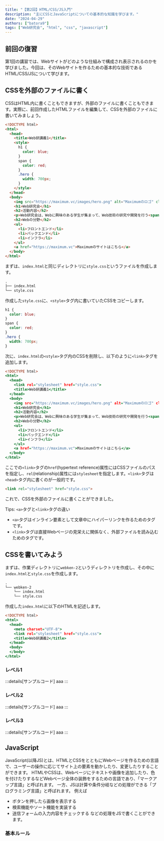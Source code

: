 ```yaml
---
title: "【第2回】HTML/CSS/JS入門"
description: "主にCSSとJavaScriptについての基本的な知識を学びます。"
date: "2024-04-29"
authors: ["batora9"]
tags: ["Web研究会", "html", "css", "javascript"]
---
```


## 前回の復習

第1回の講習では、Webサイトがどのような仕組みで構成され表示されるのかを学びました。今回は、そのWebサイトを作るための基本的な技術であるHTML/CSS/JSについて学びます。

## CSSを外部のファイルに書く

CSSはHTML内に書くこともできますが、外部のファイルに書くこともできます。実際に、前回作成したHTMLファイルを編集して、CSSを外部のファイルに書いてみましょう。

```html
<!DOCTYPE html>
<html>
  <head>
    <title>Web研講義1</title>
    <style>
      h1 { 
        color: blue; 
      }
      span {
        color: red;
      }
      .hero {
        width: 700px;
      }
    </style>
  </head>
  <body>
    <img src="https://maximum.vc/images/hero.png" alt="Maximumのロゴ" class="hero">
    <h1>Web研究会</h1>
    <h2>活動内容</h2>
    <p>Web研究会は、Webに興味のある学生が集まって、Web技術の研究や開発を行う<span>プログラミングサークルMaximumの活動の一環</span>です。</p>
    <h2>Webの分野</h2>
    <ul>
      <li>フロントエンド</li>
      <li>バックエンド</li>
      <li>インフラ</li>
    </ul>
    <a href="https://maximum.vc">Maximumのサイトはこちら</a>
  </body>
</html>
```

まずは、`index.html`と同じディレクトリに`style.css`というファイルを作成します。

```txt
.
├── index.html
└── style.css
```

作成した`style.css`に、`<style>`タグ内に書いていたCSSをコピーします。

```css:style.css {1-9}
h1 { 
  color: blue; 
}
span {
  color: red;
}
.hero {
  width: 700px;
}
```

次に、`index.html`の`<style>`タグ内のCSSを削除し、以下のように`<link>`タグを追加します。

```html:index.html {4}
<!DOCTYPE html>
<html>
  <head>
    <link rel="stylesheet" href="style.css">
    <title>Web研講義1</title>
  </head>
  <body>
    <img src="https://maximum.vc/images/hero.png" alt="Maximumのロゴ" class="hero">
    <h1>Web研究会</h1>
    <h2>活動内容</h2>
    <p>Web研究会は、Webに興味のある学生が集まって、Web技術の研究や開発を行う<span>プログラミングサークルMaximumの活動の一環</span>です。</p>
    <h2>Webの分野</h2>
    <ul>
      <li>フロントエンド</li>
      <li>バックエンド</li>
      <li>インフラ</li>
    </ul>
    <a href="https://maximum.vc">Maximumのサイトはこちら</a>
  </body>
</html>
```

ここでの`<link>`タグの`href`(hypertext reference)属性にはCSSファイルのパスを指定し、`rel`(relationship)属性には`stylesheet`を指定します。`<link>`タグは`<head>`タグ内に書くのが一般的です。

```html
<link rel="stylesheet" href="style.css">
```

これで、CSSを外部のファイルに書くことができました。

Tips: `<a>`タグと`<link>`タグの違い

- `<a>`タグはインライン要素として文章中にハイパーリンクを作るためのタグです。
- `<link>`タグは直接Webページの見栄えに関係なく、外部ファイルを読み込むためのタグです。

## CSSを書いてみよう

まずは、作業ディレクトリに`webken-2`というディレクトリを作成し、その中に`index.html`と`style.css`を作成します。

```txt
.
└── webken-2
    └── index.html
    └── style.css
```

作成した`index.html`に以下のHTMLを記述します。

```html:index.html
<!DOCTYPE html>
<html>
  <head>
    <meta charset="UTF-8">
    <link rel="stylesheet" href="style.css">
    <title>Web研講義2</title>
  </head>
  <body>
  </body>
</html>
```

### レベル1

:::details[サンプルコード]
aaa
:::

### レベル2

:::details[サンプルコード]
aaa
:::

### レベル3

:::details[サンプルコード]
aaa
:::

## JavaScript

JavaScript(以降JS)とは、HTMLとCSSをとともにWebページを作るための言語で、ユーザーの操作に応じてサイト上の要素を動かしたり、変更したりすることができます。
HTMLやCSSは、Webページにテキストや画像を追加したり、色を付けたりするなどWebページ全体の装飾をするための言語であり、「マークアップ言語」と呼ばれます。
一方、JSは計算や条件分岐などの処理ができる「プログラミング言語」と呼ばれます。
例えば

- ボタンを押したら画像を表示する
- 検索機能やソート機能を実装する
- 送信フォームの入力内容をチェックする
などの処理をJSで書くことができます。

### 基本ルール
